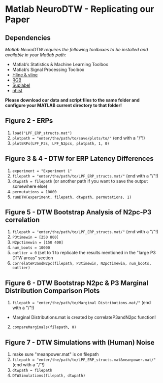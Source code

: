 # Matlab NeuroDTW - Replicating our Paper

## Dependencies
*Matlab NeuroDTW requires the following toolboxes to be installed and available in your Matlab path:*
- Matlab’s Statistics & Machine Learning Toolbox
- Matlab’s Signal Processing Toolbox
- [Hline & vline](https://de.mathworks.com/matlabcentral/fileexchange/1039-hline-and-vline )
- [RGB](https://de.mathworks.com/matlabcentral/fileexchange/46872-intuitive-rgb-color-values-from-xkcd)
- [Suplabel](https://de.mathworks.com/matlabcentral/fileexchange/7772-suplabel )
- [nhist](https://de.mathworks.com/matlabcentral/fileexchange/27388-plot-and-compare-histograms-pretty-by-default)

**Please download our data and script files to the same folder and configure your MATLAB current directory to that folder!**

## Figure 2 - ERPs 
1. `load("LPF_ERP_structs.mat")`
2. `plotpath = "enter/the/path/to/save/plots/to/"` (end with a "/"!)
3. `plotERPs(LPF_P3s, LPF_N2pcs, plotpath, 1, 0)`

## Figure 3 & 4 - DTW for ERP Latency Differences 
1. `experiment = "Experiment 1"`
2. `filepath = "enter/the/path/to/LPF_ERP_structs.mat/"` (end with a "/"!)
3. `dtwpath = filepath` (or another path if you want to save the output somewhere else)
4. `permutations = 10000`
5. `runDTW(experiment, filepath, dtwpath, permutations, 1)`

## Figure 5 - DTW Bootstrap Analysis of N2pc-P3 correlation
1. `filepath = "enter/the/path/to/LPF_ERP_structs.mat/"` (end with a "/"!)
2. `P3timewin = [250 800]`
3. `N2pctimewin = [150 400]`
4. `num_boots = 10000`
5. `outlier = 0` (set to 1 to replicate the results mentioned in the "large P3 DTW areas" section
6. `correlateP3andN2pc(filepath, P3timewin, N2pctimewin, num_boots, outlier)`

## Figure 6 - DTW Bootstrap N2pc & P3 Marginal Distribution Comparison Plots
1. `filepath = "enter/the/path/to/Marginal Distributions.mat/"` (end with a "/"!)
- Marginal Distributions.mat is created by correlateP3andN2pc function!
2. `compareMarginals(filepath, 0)`

## Figure 7 - DTW Simulations with (Human) Noise
1. make sure "meanpower.mat" is on filepath
2. `filepath = "enter/the/path/to/LPF_ERP_structs.mat&meanpower.mat/"` (end with a "/"!)
3. `dtwpath = filepath`
4. `DTWSimulations(filepath, dtwpath)`
